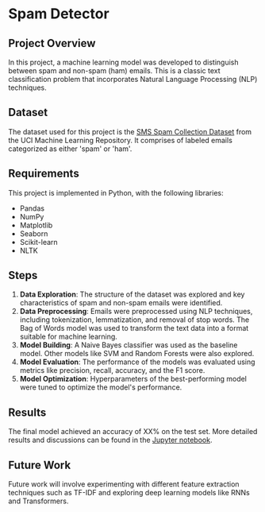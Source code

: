 # Spam Detector

## Project Overview

In this project, a machine learning model was developed to distinguish between spam and non-spam (ham) emails. This is a classic text classification problem that incorporates Natural Language Processing (NLP) techniques.

## Dataset

The dataset used for this project is the [SMS Spam Collection Dataset](https://archive.ics.uci.edu/dataset/228/sms+spam+collection) from the UCI Machine Learning Repository. It comprises of labeled emails categorized as either 'spam' or 'ham'.

## Requirements

This project is implemented in Python, with the following libraries:

- Pandas
- NumPy
- Matplotlib
- Seaborn
- Scikit-learn
- NLTK

## Steps

1. **Data Exploration**: The structure of the dataset was explored and key characteristics of spam and non-spam emails were identified.
2. **Data Preprocessing**: Emails were preprocessed using NLP techniques, including tokenization, lemmatization, and removal of stop words. The Bag of Words model was used to transform the text data into a format suitable for machine learning.
3. **Model Building**: A Naive Bayes classifier was used as the baseline model. Other models like SVM and Random Forests were also explored.
4. **Model Evaluation**: The performance of the models was evaluated using metrics like precision, recall, accuracy, and the F1 score.
5. **Model Optimization**: Hyperparameters of the best-performing model were tuned to optimize the model's performance.

## Results

The final model achieved an accuracy of XX% on the test set. More detailed results and discussions can be found in the [Jupyter notebook](link-to-notebook).

## Future Work

Future work will involve experimenting with different feature extraction techniques such as TF-IDF and exploring deep learning models like RNNs and Transformers.
